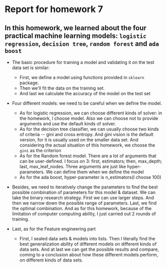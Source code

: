 # Report for homework 7

## In this homework, we learned about the four practical machine learning models: `logistic regression`,  `decision tree`, `random forest` and `ada boost`

- The basic procedure for training a model and validating it on the test data set is similar:
  - First, we define a model using functions provided in `sklearn` package.
  - Then we'll fit the data on the training set. 
  - And last we calculate the accuracy of the model on the test set

- Four different models: we need to be careful when we define the model. 
  - As for logistic regression, we can choose different kinds of solver: in the homework, I choose model. Also we can choose not to provide arguments and use the default kinds of solver.
  - As for the decision tree classifier, we can usually choose two kinds of criteria -- gini and cross entropy. And gini vision is the default version, for it is usually used on the smaller data set. And considering the actual situation of this homework, we choose the `gini` as the criterion
  - As for the Random forest model. There are a lot of arguments that can be user-defined. I focus on 3: first, estimators; then, max_depth; last, max_leaf_nodes. Three arguments are just like hyper-parameters. We can define them when we define the model
  - As for the ada boost, hyper-parameter is n_estimators(I choose 100)
  
- Besides, we need to iteratively change the parameters to find the best possible combination of parameters for this model & dataset. We can take the binary research strategy. First we can use larger steps. And then we narrow down the possible range of parameters. Last, we find the optimal combination. And as for this homework, because of the limitation of computer computing ability, I just carried out 2 rounds of training. 

- Last, as for the Feature engineering part
  - First, I sealed data sets & models into lists. Then I literally find the best generalization ability of different models on different kinds of data sets. And at last we can get the possible results and compare, coming to a conclusion about how these different models perform, on different kinds of data sets.